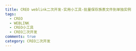 ```yaml
---
title: CREO weblink二次开发-实用小工具-批量保存族表文件到单独实例
tags:
  - CREO
  - WEBLINK
  - CREO小工具
  - CREO二次开发
comments: true
category: CREO二次开发
---
```


